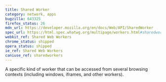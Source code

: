 ```yaml
---
title: Shared Worker
category: network, apps
bugzilla: 643325
firefox_status: 26
mdn_url: https://developer.mozilla.org/en/docs/Web/API/SharedWorker
spec_url: https://html.spec.whatwg.org/multipage/workers.html#sharedworker
webkit_ref: Shared Web Workers
chrome_status: shipped
opera_status: shipped
ie_ref: Shared Web Workers
caniuse_ref: sharedworkers
---
```


A specific kind of worker that can be accessed from several browsing contexts (including windows, iframes, and other workers).
